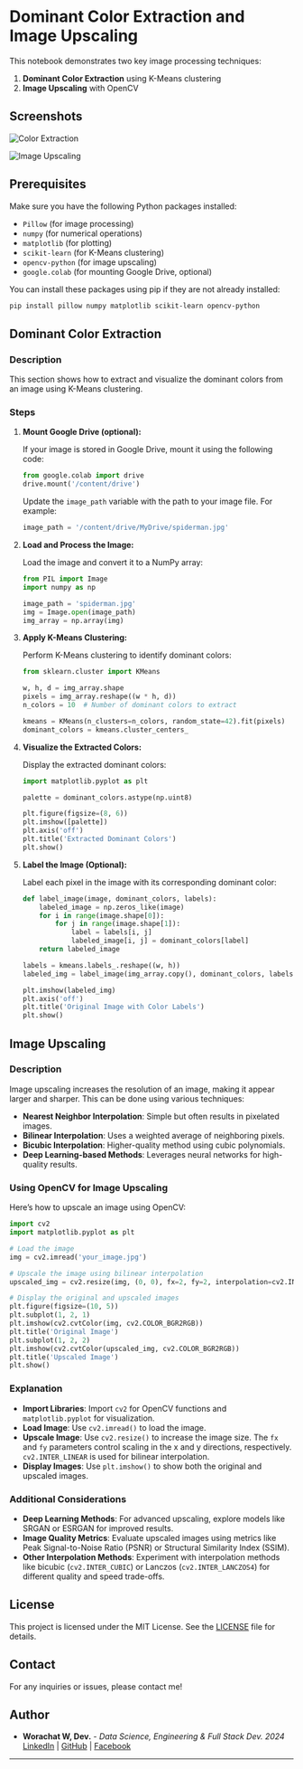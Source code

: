 # Dominant Color Extraction and Image Upscaling

This notebook demonstrates two key image processing techniques:
1. **Dominant Color Extraction** using K-Means clustering
2. **Image Upscaling** with OpenCV

## Screenshots

![Color Extraction](./Color-Analysis04.png)

![Image Upscaling](./Image-Upscaling01.png)

## Prerequisites

Make sure you have the following Python packages installed:

- `Pillow` (for image processing)
- `numpy` (for numerical operations)
- `matplotlib` (for plotting)
- `scikit-learn` (for K-Means clustering)
- `opencv-python` (for image upscaling)
- `google.colab` (for mounting Google Drive, optional)

You can install these packages using pip if they are not already installed:

```bash
pip install pillow numpy matplotlib scikit-learn opencv-python
```

## Dominant Color Extraction

### Description

This section shows how to extract and visualize the dominant colors from an image using K-Means clustering.

### Steps

1. **Mount Google Drive (optional):**

   If your image is stored in Google Drive, mount it using the following code:

   ```python
   from google.colab import drive
   drive.mount('/content/drive')
   ```

   Update the `image_path` variable with the path to your image file. For example:

   ```python
   image_path = '/content/drive/MyDrive/spiderman.jpg'
   ```

2. **Load and Process the Image:**

   Load the image and convert it to a NumPy array:

   ```python
   from PIL import Image
   import numpy as np

   image_path = 'spiderman.jpg'
   img = Image.open(image_path)
   img_array = np.array(img)
   ```

3. **Apply K-Means Clustering:**

   Perform K-Means clustering to identify dominant colors:

   ```python
   from sklearn.cluster import KMeans

   w, h, d = img_array.shape
   pixels = img_array.reshape((w * h, d))
   n_colors = 10  # Number of dominant colors to extract

   kmeans = KMeans(n_clusters=n_colors, random_state=42).fit(pixels)
   dominant_colors = kmeans.cluster_centers_
   ```

4. **Visualize the Extracted Colors:**

   Display the extracted dominant colors:

   ```python
   import matplotlib.pyplot as plt

   palette = dominant_colors.astype(np.uint8)

   plt.figure(figsize=(8, 6))
   plt.imshow([palette])
   plt.axis('off')
   plt.title('Extracted Dominant Colors')
   plt.show()
   ```

5. **Label the Image (Optional):**

   Label each pixel in the image with its corresponding dominant color:

   ```python
   def label_image(image, dominant_colors, labels):
       labeled_image = np.zeros_like(image)
       for i in range(image.shape[0]):
           for j in range(image.shape[1]):
               label = labels[i, j]
               labeled_image[i, j] = dominant_colors[label]
       return labeled_image

   labels = kmeans.labels_.reshape((w, h))
   labeled_img = label_image(img_array.copy(), dominant_colors, labels)

   plt.imshow(labeled_img)
   plt.axis('off')
   plt.title('Original Image with Color Labels')
   plt.show()
   ```

## Image Upscaling

### Description

Image upscaling increases the resolution of an image, making it appear larger and sharper. This can be done using various techniques:

- **Nearest Neighbor Interpolation**: Simple but often results in pixelated images.
- **Bilinear Interpolation**: Uses a weighted average of neighboring pixels.
- **Bicubic Interpolation**: Higher-quality method using cubic polynomials.
- **Deep Learning-based Methods**: Leverages neural networks for high-quality results.

### Using OpenCV for Image Upscaling

Here’s how to upscale an image using OpenCV:

```python
import cv2
import matplotlib.pyplot as plt

# Load the image
img = cv2.imread('your_image.jpg')

# Upscale the image using bilinear interpolation
upscaled_img = cv2.resize(img, (0, 0), fx=2, fy=2, interpolation=cv2.INTER_LINEAR)

# Display the original and upscaled images
plt.figure(figsize=(10, 5))
plt.subplot(1, 2, 1)
plt.imshow(cv2.cvtColor(img, cv2.COLOR_BGR2RGB))
plt.title('Original Image')
plt.subplot(1, 2, 2)
plt.imshow(cv2.cvtColor(upscaled_img, cv2.COLOR_BGR2RGB))
plt.title('Upscaled Image')
plt.show()
```

### Explanation

- **Import Libraries**: Import `cv2` for OpenCV functions and `matplotlib.pyplot` for visualization.
- **Load Image**: Use `cv2.imread()` to load the image.
- **Upscale Image**: Use `cv2.resize()` to increase the image size. The `fx` and `fy` parameters control scaling in the x and y directions, respectively. `cv2.INTER_LINEAR` is used for bilinear interpolation.
- **Display Images**: Use `plt.imshow()` to show both the original and upscaled images.

### Additional Considerations

- **Deep Learning Methods**: For advanced upscaling, explore models like SRGAN or ESRGAN for improved results.
- **Image Quality Metrics**: Evaluate upscaled images using metrics like Peak Signal-to-Noise Ratio (PSNR) or Structural Similarity Index (SSIM).
- **Other Interpolation Methods**: Experiment with interpolation methods like bicubic (`cv2.INTER_CUBIC`) or Lanczos (`cv2.INTER_LANCZOS4`) for different quality and speed trade-offs.

## License

This project is licensed under the MIT License. See the [LICENSE](LICENSE) file for details.

## Contact

For any inquiries or issues, please contact me!

## Author

- **Worachat W, Dev.** - *Data Science, Engineering & Full Stack Dev. 2024*  
  [LinkedIn](https://www.linkedin.com/in/brainwaves-your-ai-playground-82155961/) | [GitHub](https://github.com/worachat-dev) | [Facebook](https://web.facebook.com/NutriCious.Thailand)

---

